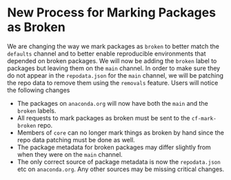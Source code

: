 # New Process for Marking Packages as Broken

We are changing the way we mark packages as `broken` to better match the `defaults` channel and to
better enable reproducible environments that depended on broken packages. We will now be adding the
`broken` label to packages but leaving them on the `main` channel. In order to make sure they do
not appear in the `repodata.json` for the `main` channel, we will be patching the repo data to
remove them using the `removals` feature. Users will notice the following changes

- The packages on `anaconda.org` will now have both the `main` and the `broken` labels. 
- All requests to mark packages as broken must be sent to the `cf-mark-broken` repo. 
- Members of `core` can no longer mark things as broken by hand since the repo data patching must
  be done as well. 
- The package metadata for broken packages may differ slightly from when they were on the `main`
  channel. 
- The only correct source of package metadata is now the `repodata.json` etc on `anaconda.org`. Any
  other sources may be missing critical changes.
